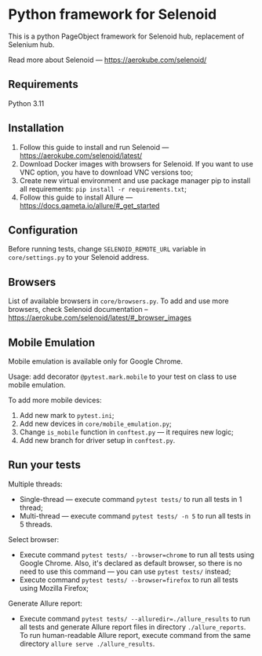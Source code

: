 # Python framework for Selenoid
This is a python PageObject framework for Selenoid hub, replacement of Selenium hub. 

Read more about Selenoid — https://aerokube.com/selenoid/

## Requirements
Python 3.11

## Installation
1. Follow this guide to install and run Selenoid — https://aerokube.com/selenoid/latest/
2. Download Docker images with browsers for Selenoid. If you want to use VNC option, you have to download VNC versions too;
3. Create new virtual environment and use package manager pip to install all requirements: ```pip install -r requirements.txt```;
4. Follow this guide to install Allure — https://docs.qameta.io/allure/#_get_started

## Configuration
Before running tests, change `SELENOID_REMOTE_URL` variable in `core/settings.py` to your Selenoid address.

## Browsers
List of available browsers in `core/browsers.py`. To add and use more browsers, check Selenoid documentation – https://aerokube.com/selenoid/latest/#_browser_images

## Mobile Emulation
Mobile emulation is available only for Google Chrome. 

Usage: add decorator `@pytest.mark.mobile` to your test on class to use mobile emulation. 

To add more mobile devices:
1. Add new mark to `pytest.ini`;
2. Add new devices in `core/mobile_emulation.py`;
3. Change `is_mobile` function in `conftest.py` — it requires new logic;
4. Add new branch for driver setup in `conftest.py`. 

## Run your tests
Multiple threads:
- Single-thread — execute command `pytest tests/` to run all tests in 1 thread;
- Multi-thread — execute command `pytest tests/ -n 5` to run all tests in 5 threads.

Select browser:
- Execute command `pytest tests/ --browser=chrome` to run all tests using Google Chrome. Also, it's declared as default browser, so there is no need to use this command — you can use `pytest tests/` instead;
- Execute command `pytest tests/ --browser=firefox` to run all tests using Mozilla Firefox;

Generate Allure report:
- Execute command `pytest tests/ --alluredir=./allure_results` to run all tests and generate Allure report files in directory `./allure_reports`. To run human-readable Allure report, execute command from the same directory `allure serve ./allure_results`.    
